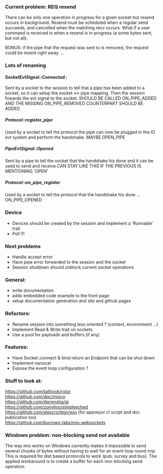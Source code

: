 ### Current problem: REQ resend
There can be only one operation in progress for a given socket but resend occurs in background.
Resend must be scheduled when a regular send succeeds, and cancelled when the matching recv occurs.
What if a user command is received is when a resend is in progress (a some bytes sent, but not all).

BONUS: if the pipe that the request was sent to is removed, the request could be resent right away ...

### Lots of renaming

#### SocketEvtSignal::Connected : 
Sent by a socket to the session to tell that a pipe has been added to a socket,
so it can setup the socket <-> pipe mapping.
Then the session fowards the evt signal to the socket.
SHOULD BE CALLED ON_PIPE_ADDED
AND THE MISSING ON_PIPE_REMOVED COUNTERPART SHOULD BE ADDED
##### Protocol::register_pipe
Used by a socket to tell the protocol the pipe can now be plugged in the IO evt system
 and perform the handshake.
MAYBE OPEN_PIPE
##### PipeEvtSignal::Opened
Sent by a pipe to tell the socket that the handshake his done and it can be used to send and receive
CAN STAY LIKE THIS IF THE PREVIOUS IS MENTIONING 'OPEN'
##### Protocol::on_pipe_register
Used by a socket to tell the protocol that the handshake his done ...
ON_PIPE_OPENED

### Device
 - Devices should be created by the session and implement a 'Runnable' trait
 - Poll !!!

### Next problems
- Handle accept error
- Have pipe error forwarded to the session and the socket
- Session shutdown should unblock current socket operations

### General:
- write documentation
- adds embedded code example to the front page
- setup documentation generation and site and github pages

### Refactors:
- Rename session into something less oriented ? (context, environment ...)
- Implement Read & Write trait on sockets
- Use a pool for payloads and buffers (if any)

### Features:
- Have Socket::connect & bind return an Endpoint that can be shut down
- Implement nanocat
- Expose the event loop configuration ?

### Stuff to look at:
https://github.com/tailhook/rotor  
https://github.com/dpc/mioco  
https://github.com/dwrensha/gj  
https://github.com/zonyitoo/simplesched  
https://github.com/alexcrichton/wio (for appveyor ci script and doc publication too)  
https://github.com/burrows-labs/mio-websockets  

### Windows problem: non-blocking send not available
The way mio works on Windows currently makes it impossible to send several chunks of bytes
without having to wait for an event loop round-trip.
This is required for dist based protocols to work (pub, survey and bus).
The applied workaround is to create a buffer for each non-blocking send operation.
